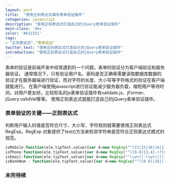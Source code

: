 ```yaml
---
layout: post
title:  "使用正则表达式编写表单验证插件"
categories: javascript
description: "使用正则表达式打造自己的jQuery表单验证插件"
main-class: 'dev'
color: '#632321'
tags:
- "正则表达式","表单验证"
twitter_text: "使用正则表达式打造自己的jQuery表单验证插件"
introduction: "使用正则表达式打造自己的jQuery表单验证插件"
---
```


表单的验证是前端开发中经常遇到的一个问题。表单的验证分为客户端验证和服务器验证。
通常情况下，只有验证用户名、密码是否正确等需要读取数据库数据的验证才在服务器端进行验证，而对字符的长度、大小写等字符格式的验证在客户端就能进行。
在客户端使用javascript进行验证能减少服务器负载，缩短用户等待时间，对用户更友好。比较知名的js表单验证插件有validate.js、jFormer、jQuery.validVal等等。
使用正则表达式就能打造自己的jQuery表单验证插件。

### 表单验证的关键——正则表达式
判断用户输入的值是否符合尺寸、大小写、字符规则就需要使用正则表达式RegExp。RegExp 对象提供了test()方法来检测字符串是否符合正则表达式模式的规范。
```javascript
isMobile:function(ele,tipText,value){var d=new RegExp("^(13|15|18|14|17)[0-9]{9}$");return d.test(value)?!0:$.formTips(ele,tipText)},
isPhone:function(ele,tipText,value){var d=new RegExp("^([0-9]{3,4}-)?[0-9]{7,8}$");return d.test(value)?!0:$.formTips(ele,tipText)},
isEmail:function(ele,tipText,value){var d=new RegExp("^\\w+((-\\w+)|(\\.\\w+))*\\@[A-Za-z0-9]+((\\.|-)[A-Za-z0-9]+)*\\.[A-Za-z0-9]+$");return d.test(value)?true:$.formTips(ele,tipText)},
isBankNum : function(ele,tipText,value){var d=new RegExp("^([0-9]{16}|[0-9]{19})$");return d.test(value)?true:$.formTips(ele,tipText)},
```

### 未完待续
